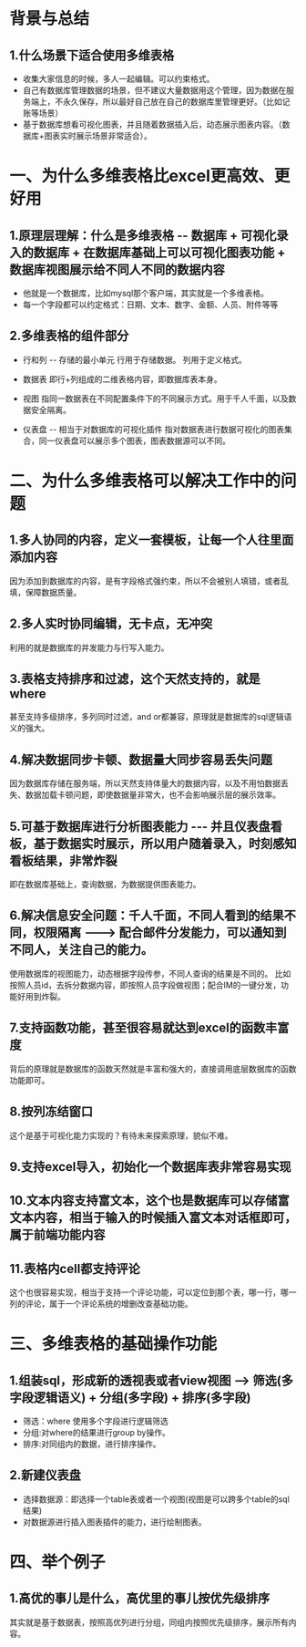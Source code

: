 # 背景与总结
## 1.什么场景下适合使用多维表格
* 收集大家信息的时候，多人一起编辑。可以约束格式。
* 自己有数据库管理数据的场景，但不建议大量数据用这个管理，因为数据在服务端上，不永久保存，所以最好自己放在自己的数据库里管理更好。（比如记账等场景）
* 基于数据库想看可视化图表，并且随着数据插入后，动态展示图表内容。（数据库+图表实时展示场景非常适合）。

# 一、为什么多维表格比excel更高效、更好用
## 1.原理层理解：什么是多维表格 -- 数据库 + 可视化录入的数据库 + 在数据库基础上可以可视化图表功能 + 数据库视图展示给不同人不同的数据内容
* 他就是一个数据库，比如mysql那个客户端，其实就是一个多维表格。
* 每一个字段都可以约定格式：日期、文本、数字、金额、人员、附件等等

## 2.多维表格的组件部分
* 行和列 -- 存储的最小单元
行用于存储数据。
列用于定义格式。

* 数据表
即行+列组成的二维表格内容，即数据库表本身。

* 视图
指同一数据表在不同配置条件下的不同展示方式。用于千人千面，以及数据安全隔离。

* 仪表盘 -- 相当于对数据库的可视化插件
指对数据表进行数据可视化的图表集合，同一仪表盘可以展示多个图表，图表数据源可以不同。

# 二、为什么多维表格可以解决工作中的问题
## 1.多人协同的内容，定义一套模板，让每一个人往里面添加内容
因为添加到数据库的内容，是有字段格式强约束，所以不会被别人填错，或者乱填，保障数据质量。

## 2.多人实时协同编辑，无卡点，无冲突
利用的就是数据库的并发能力与行写入能力。

## 3.表格支持排序和过滤，这个天然支持的，就是where
甚至支持多级排序，多列同时过滤，and or都兼容，原理就是数据库的sql逻辑语义的强大。

## 4.解决数据同步卡顿、数据量大同步容易丢失问题
因为数据库存储在服务端，所以天然支持体量大的数据内容，以及不用怕数据丢失、数据加载卡顿问题，即使数据量非常大，也不会影响展示层的展示效率。

## 5.可基于数据库进行分析图表能力 --- 并且仪表盘看板，基于数据实时展示，所以用户随着录入，时刻感知看板结果，非常炸裂
即在数据库基础上，查询数据，为数据提供图表能力。

## 6.解决信息安全问题：千人千面，不同人看到的结果不同，权限隔离 ---> 配合邮件分发能力，可以通知到不同人，关注自己的能力。
使用数据库的视图能力，动态根据字段传参，不同人查询的结果是不同的。
比如按照人员id，去拆分数据内容，即按照人员字段做视图；配合IM的一键分发，功能好用到炸裂。

## 7.支持函数功能，甚至很容易就达到excel的函数丰富度
背后的原理就是数据库的函数天然就是丰富和强大的，直接调用底层数据库的函数功能即可。

## 8.按列冻结窗口
这个是基于可视化能力实现的？有待未来探索原理，貌似不难。

## 9.支持excel导入，初始化一个数据库表非常容易实现

## 10.文本内容支持富文本，这个也是数据库可以存储富文本内容，相当于输入的时候插入富文本对话框即可，属于前端功能内容

## 11.表格内cell都支持评论
这个也很容易实现，相当于支持一个评论功能，可以定位到那个表，哪一行，哪一列的评论，属于一个评论系统的增删改查基础功能。

# 三、多维表格的基础操作功能
## 1.组装sql，形成新的透视表或者view视图 --> 筛选(多字段逻辑语义) + 分组(多字段) + 排序(多字段)
* 筛选：where 使用多个字段进行逻辑筛选
* 分组:对where的结果进行group by操作。
* 排序:对同组内的数据，进行排序操作。

## 2.新建仪表盘
* 选择数据源：即选择一个table表或者一个视图(视图是可以跨多个table的sql结果)
* 对数据源进行插入图表插件的能力，进行绘制图表。


# 四、举个例子
## 1.高优的事儿是什么，高优里的事儿按优先级排序
其实就是基于数据表，按照高优列进行分组，同组内按照优先级排序，展示所有内容。
